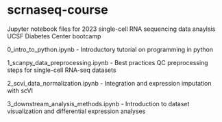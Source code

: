 # scrnaseq-course

Jupyter notebook files for 2023 single-cell RNA sequencing data anaylsis UCSF Diabetes Center bootcamp

0_intro_to_python.ipynb - Introductory tutorial on programming in python

1_scanpy_data_preprocessing.ipynb - Best practices QC preprocessing steps for single-cell RNA-seq datasets

2_scvi_data_normalization.ipynb - Integration and expression imputation with scVI

3_downstream_analysis_methods.ipynb - Introduction to dataset visualization and differential expression analyses
